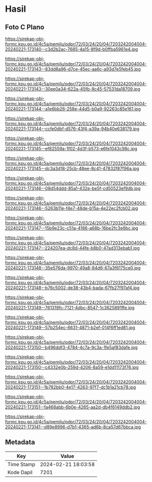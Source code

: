 # Hasil

## Foto C Plano

https://sirekap-obj-formc.kpu.go.id/4c5a/pemilu/pdpr/72/03/24/20/04/7203242004004-20240221-173140--c3d2b2ac-7685-4a15-8f9d-b0ffba5961e4.jpg

https://sirekap-obj-formc.kpu.go.id/4c5a/pemilu/pdpr/72/03/24/20/04/7203242004004-20240221-173143--83dd8a96-d7ce-45ec-aa6c-a93d7e5feb45.jpg

https://sirekap-obj-formc.kpu.go.id/4c5a/pemilu/pdpr/72/03/24/20/04/7203242004004-20240221-173143--30ee0a34-622a-45fb-8c45-57531da18709.jpg

https://sirekap-obj-formc.kpu.go.id/4c5a/pemilu/pdpr/72/03/24/20/04/7203242004004-20240221-173144--a1e6bb26-258e-44d5-b0a9-92263c85e161.jpg

https://sirekap-obj-formc.kpu.go.id/4c5a/pemilu/pdpr/72/03/24/20/04/7203242004004-20240221-173144--ccfe0dbf-d576-43f4-a39a-94b40e638179.jpg

https://sirekap-obj-formc.kpu.go.id/4c5a/pemilu/pdpr/72/03/24/20/04/7203242004004-20240221-173145--ef82559a-1f02-4d3f-b573-e6fe1043c98c.jpg

https://sirekap-obj-formc.kpu.go.id/4c5a/pemilu/pdpr/72/03/24/20/04/7203242004004-20240221-173145--dc3a3d18-25cb-48ee-8c41-47832f87f96a.jpg

https://sirekap-obj-formc.kpu.go.id/4c5a/pemilu/pdpr/72/03/24/20/04/7203242004004-20240221-173146--08d54ddd-85a1-432e-be5f-cd50523ef9db.jpg

https://sirekap-obj-formc.kpu.go.id/4c5a/pemilu/pdpr/72/03/24/20/04/7203242004004-20240221-173146--5263b11e-f4e7-48de-b15a-4e22ec2fcb02.jpg

https://sirekap-obj-formc.kpu.go.id/4c5a/pemilu/pdpr/72/03/24/20/04/7203242004004-20240221-173147--15b9e23c-c51a-4186-a68b-16be2fc3e6bc.jpg

https://sirekap-obj-formc.kpu.go.id/4c5a/pemilu/pdpr/72/03/24/20/04/7203242004004-20240221-173147--224207ea-dc8d-44fe-b8b0-47ad313ebab1.jpg

https://sirekap-obj-formc.kpu.go.id/4c5a/pemilu/pdpr/72/03/24/20/04/7203242004004-20240221-173148--35e576da-9970-49a8-84d6-67a3f6175ce0.jpg

https://sirekap-obj-formc.kpu.go.id/4c5a/pemilu/pdpr/72/03/24/20/04/7203242004004-20240221-173148--b76c5002-de38-43b4-bada-67fb27f97af4.jpg

https://sirekap-obj-formc.kpu.go.id/4c5a/pemilu/pdpr/72/03/24/20/04/7203242004004-20240221-173149--761319fc-7121-4dbc-8547-1c3625891ffe.jpg

https://sirekap-obj-formc.kpu.go.id/4c5a/pemilu/pdpr/72/03/24/20/04/7203242004004-20240221-173149--57b254ec-6631-4871-b2ef-014f6ff1ed81.jpg

https://sirekap-obj-formc.kpu.go.id/4c5a/pemilu/pdpr/72/03/24/20/04/7203242004004-20240221-173150--b496ddf3-4784-4c7a-9c3a-1fe5af83dafe.jpg

https://sirekap-obj-formc.kpu.go.id/4c5a/pemilu/pdpr/72/03/24/20/04/7203242004004-20240221-173150--c4332e0b-259d-4206-8a59-e1dd11173f76.jpg

https://sirekap-obj-formc.kpu.go.id/4c5a/pemilu/pdpr/72/03/24/20/04/7203242004004-20240221-173151--1b782bb0-4e17-4263-97f7-dc1b1a21cb78.jpg

https://sirekap-obj-formc.kpu.go.id/4c5a/pemilu/pdpr/72/03/24/20/04/7203242004004-20240221-173151--fa468abb-6b0e-4265-aa2d-db4f6149ddb2.jpg

https://sirekap-obj-formc.kpu.go.id/4c5a/pemilu/pdpr/72/03/24/20/04/7203242004004-20240221-173141--d89e8996-d7b1-4365-ad6b-8ca57d67bbca.jpg


## Metadata

| Key        | Value               |
| ---------- | ------------------- |
| Time Stamp | 2024-02-21 18:03:58 |
| Kode Dapil | 7201                |



